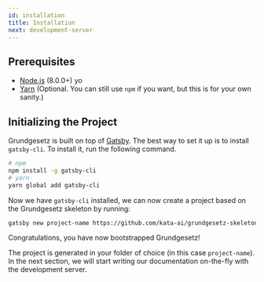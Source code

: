 ```yaml
---
id: installation
title: Installation
next: development-server
---
```


## Prerequisites

* [Node.js](https://nodejs.org/en/) (8.0.0+) yo
* [Yarn](https://yarnpkg.com) (Optional. You can still use `npm` if you want, but this is for your own sanity.)

## Initializing the Project

Grundgesetz is built on top of [Gatsby](https://www.gatsbjs.org). The best way to set it up is to install `gatsby-cli`. To install it, run the following command.

```bash
# npm
npm install -g gatsby-cli
# yarn
yarn global add gatsby-cli
```

Now we have `gatsby-cli` installed, we can now create a project based on the Grundgesetz skeleton by running:

```bash
gatsby new project-name https://github.com/kata-ai/grundgesetz-skeleton
```

Congratulations, you have now bootstrapped Grundgesetz!

The project is generated in your folder of choice (in this case `project-name`). In the next section, we will start writing our documentation on-the-fly with the development server.
